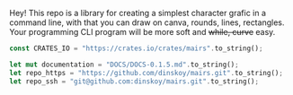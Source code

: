 Hey! This repo is a library for creating a simplest character grafic in a command line, with that you can draw on canva, rounds, lines, rectangles. Your programming CLI program will be more soft and ~~while, curve~~ easy.
```Rust
const CRATES_IO = "https://crates.io/crates/mairs".to_string();

let mut documentation = "DOCS/DOCS-0.1.5.md".to_string();
let repo_https = "https://github.com/dinskoy/mairs.git".to_string();
let repo_ssh = "git@github.com:dinskoy/mairs.git".to_string();
```
